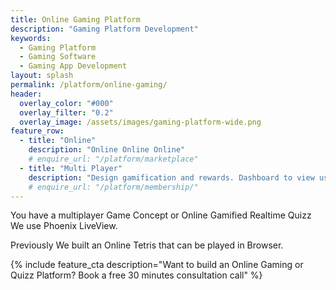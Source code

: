 ```yaml
---
title: Online Gaming Platform
description: "Gaming Platform Development"
keywords:
  - Gaming Platform
  - Gaming Software
  - Gaming App Development
layout: splash
permalink: /platform/online-gaming/
header:
  overlay_color: "#000"
  overlay_filter: "0.2"
  overlay_image: /assets/images/gaming-platform-wide.png
feature_row:
  - title: "Online"
    description: "Online Online Online"
    # enquire_url: "/platform/marketplace"
  - title: "Multi Player"
    description: "Design gamification and rewards. Dashboard to view use and add/remove reedem options."
    # enquire_url: "/platform/membership/"
---
```


You have a multiplayer Game Concept or Online Gamified Realtime Quizz
We use Phoenix LiveView.

Previously We built an Online Tetris that can be played in Browser.

{% include feature_cta description="Want to build an Online Gaming or Quizz Platform? Book a free 30 minutes consultation call" %}